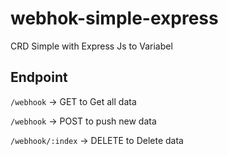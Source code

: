 # webhok-simple-express
CRD Simple with Express Js to Variabel
## Endpoint
`/webhook` -> GET to Get all data

`/webhook` -> POST to push new data

`/webhook/:index` -> DELETE to Delete data
